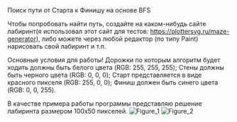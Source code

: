 Поиск пути от Старта к Финишу на основе BFS

Чтобы попробовать найти путь, создайте на каком-нибудь сайте лабиринт(я использовал этот сайт для тестов: https://plottersvg.ru/maze-generator), либо можете через любой редактор (по типу Paint) нарисовать свой лабиринт и т.п.

Основные условия для работы!
  Дорожки по которым алгоритм будет ходить должны быть белого цвета (RGB: 255, 255, 255);
  Стены должны быть черного цвета (RGB: 0, 0, 0);
  Старт представляется в виде красного пикселя (RGB: 255, 0, 0);
  Финиш должен быть синего цвета (RGB: 0, 0, 255).

В качестве примера работы программы представляю решение лабиринта размером 100x50 пикселей.
![Figure_1](https://github.com/SerKin0/Start-Finish/assets/71343548/08b9390b-9df2-4b14-ba2e-1cd85a591948)
![Figure_2](https://github.com/SerKin0/Start-Finish/assets/71343548/4ba05f57-5591-40cf-a8f9-6bd7a25f5773)
